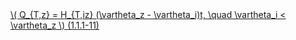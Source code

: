 <a href="/eco2_guide_center/1.%20ECO2%20Logic%20Guide/Hee1_Equation_List.html" class="equation-link" target="_blank" rel="noopener noreferrer">
  \( Q_{T,z} = H_{T,iz} (\vartheta_z - \vartheta_i)t, \quad \vartheta_i < \vartheta_z \)  <span class="eq-number">(1.1.1-11)</span>
</a>
